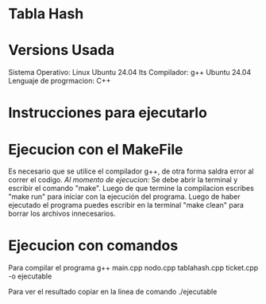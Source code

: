 # Tabla Hash
# Versions Usada
Sistema Operativo: Linux Ubuntu 24.04 Its
Compilador: g++ Ubuntu 24.04
Lenguaje de progrmacion: C++

# Instrucciones para ejecutarlo

# Ejecucion con el MakeFile
 Es necesario que se utilice el compilador g++, de otra forma saldra error al correr el codigo. 
*Al momento de ejecucion:* Se debe abrir la terminal y escribir el comando "make". Luego de que termine la compilacion 
escribes "make run" para iniciar con la ejecución del programa. Luego de haber ejecutado
el programa puedes escribir en la terminal "make clean" para borrar los archivos
innecesarios.

# Ejecucion con comandos
 Para compilar el programa 
g++ main.cpp nodo.cpp tablahash.cpp ticket.cpp -o ejecutable

Para ver el resultado  copiar en la linea de comando 
./ejecutable
 
